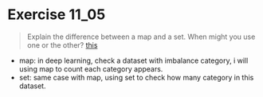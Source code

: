 # Exercise 11_05
> Explain the difference between a map and a set. When might you use one or the other?
[this](https://stackoverflow.com/questions/16286714/advantages-of-stdset-vs-vectors-or-maps)
- map: in deep learning, check a dataset with imbalance category, i will using map to count each category appears. 
- set: same case with map, using set to check how many category in this dataset.